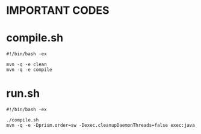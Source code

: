 # IMPORTANT CODES
# compile.sh

```
#!/bin/bash -ex

mvn -q -e clean
mvn -q -e compile
```

# run.sh

```
#!/bin/bash -ex 

./compile.sh
mvn -q -e -Dprism.order=sw -Dexec.cleanupDaemonThreads=false exec:java
```
